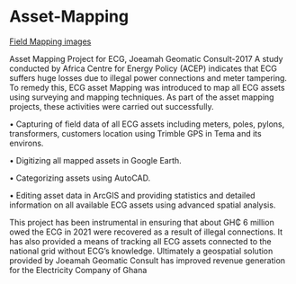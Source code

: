 # Asset-Mapping

[Field Mapping images](https://kof1nti.github.io/Asset-Mapping/)


Asset Mapping Project for ECG, Joeamah Geomatic Consult-2017
A study conducted by Africa Centre for Energy Policy (ACEP) indicates that ECG suffers huge losses due to illegal power connections and meter tampering. To remedy this, ECG asset Mapping was introduced to map all ECG assets using surveying and mapping techniques. As part of the asset mapping projects, these activities were carried out successfully.

•	Capturing of field data of all ECG assets including meters, poles, pylons, transformers, customers location using Trimble GPS in Tema and its environs.

•	Digitizing all mapped assets in Google Earth.

•	Categorizing assets using AutoCAD.

•	Editing asset data in ArcGIS and providing statistics and detailed information on all available ECG assets using advanced spatial analysis.

This project has been instrumental in ensuring that about GH₵ 6 million owed the ECG in 2021 were recovered as a result of illegal connections. It has also provided a means of tracking all ECG assets connected to the national grid without ECG’s knowledge. Ultimately a geospatial solution provided by Joeamah Geomatic Consult has improved revenue generation for the Electricity Company of Ghana

